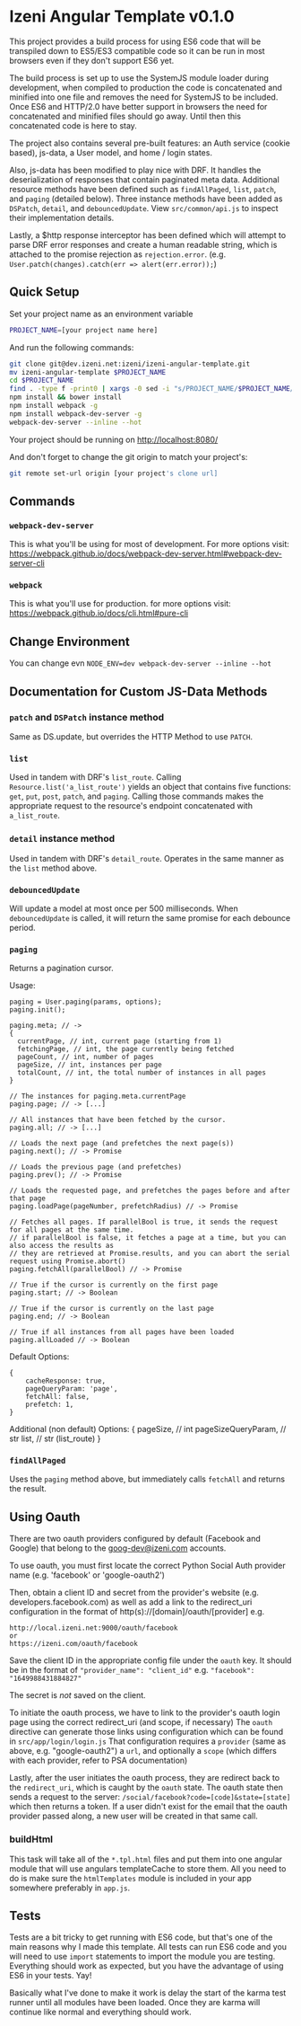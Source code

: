 # Izeni Angular Template v0.1.0

This project provides a build process for using ES6 code that will be transpiled down to ES5/ES3 compatible code so it can be run in most browsers even if they don't support ES6 yet.

The build process is set up to use the SystemJS module loader during development, when compiled to production the code is concatenated and minified into one file and removes the need for SystemJS to be included. Once ES6 and HTTP/2.0 have better support in browsers the need for concatenated and minified files should go away. Until then this concatenated code is here to stay.

The project also contains several pre-built features: an Auth service (cookie based), js-data, a User model, and home / login states.

Also, js-data has been modified to play nice with DRF. It handles the deserialization of responses that contain paginated meta data. Additional resource methods have been defined such as `findAllPaged`, `list`, `patch`, and `paging` (detailed below). Three instance methods have been added as `DSPatch`, `detail`, and `debouncedUpdate`. View `src/common/api.js` to inspect their implementation details.

Lastly, a $http response interceptor has been defined which will attempt to parse DRF error responses and create a human readable string, which is attached to the promise rejection as `rejection.error`.
(e.g. `User.patch(changes).catch(err => alert(err.error));`)

## Quick Setup
Set your project name as an environment variable
```bash
PROJECT_NAME=[your project name here]
```
And run the following commands:
```bash
git clone git@dev.izeni.net:izeni/izeni-angular-template.git
mv izeni-angular-template $PROJECT_NAME
cd $PROJECT_NAME
find . -type f -print0 | xargs -0 sed -i "s/PROJECT_NAME/$PROJECT_NAME/g"
npm install && bower install
npm install webpack -g
npm install webpack-dev-server -g
webpack-dev-server --inline --hot
```
Your project should be running on <http://localhost:8080/>

And don't forget to change the git origin to match your project's:
```bash
git remote set-url origin [your project's clone url]
```

## Commands

### `webpack-dev-server`
This is what you'll be using for most of development.
For more options visit: <https://webpack.github.io/docs/webpack-dev-server.html#webpack-dev-server-cli>

### `webpack`
This is what you'll use for production. 
for more options visit: <https://webpack.github.io/docs/cli.html#pure-cli>

## Change Environment
You can change evn
`NODE_ENV=dev webpack-dev-server --inline --hot`


## Documentation for Custom JS-Data Methods

### `patch` and `DSPatch` instance method
Same as DS.update, but overrides the HTTP Method to use `PATCH`.

### `list`
Used in tandem with DRF's `list_route`. Calling `Resource.list('a_list_route')` yields an object that contains five functions: `get`, `put`, `post`, `patch`, and `paging`.
Calling those commands makes the appropriate request to the resource's endpoint concatenated with `a_list_route`.

### `detail` instance method
Used in tandem with DRF's `detail_route`. Operates in the same manner as the `list` method above.

### `debouncedUpdate`
Will update a model at most once per 500 milliseconds. When `debouncedUpdate` is called, it will return the same promise for each debounce period.

### `paging`
Returns a pagination cursor.

Usage:
```
paging = User.paging(params, options);
paging.init();

paging.meta; // ->
{
  currentPage, // int, current page (starting from 1)
  fetchingPage, // int, the page currently being fetched
  pageCount, // int, number of pages
  pageSize, // int, instances per page
  totalCount, // int, the total number of instances in all pages
}

// The instances for paging.meta.currentPage
paging.page; // -> [...]

// All instances that have been fetched by the cursor.
paging.all; // -> [...]

// Loads the next page (and prefetches the next page(s))
paging.next(); // -> Promise

// Loads the previous page (and prefetches)
paging.prev(); // -> Promise

// Loads the requested page, and prefetches the pages before and after that page
paging.loadPage(pageNumber, prefetchRadius) // -> Promise

// Fetches all pages. If parallelBool is true, it sends the request for all pages at the same time.
// if parallelBool is false, it fetches a page at a time, but you can also access the results as
// they are retrieved at Promise.results, and you can abort the serial request using Promise.abort()
paging.fetchAll(parallelBool) // -> Promise

// True if the cursor is currently on the first page
paging.start; // -> Boolean

// True if the cursor is currently on the last page
paging.end; // -> Boolean

// True if all instances from all pages have been loaded
paging.allLoaded // -> Boolean
```

Default Options:
```
{
    cacheResponse: true,
    pageQueryParam: 'page',
    fetchAll: false,
    prefetch: 1,
}
```
Additional (non default) Options:
{
    pageSize, // int
    pageSizeQueryParam, // str
    list, // str (list_route)
}


### `findAllPaged`
Uses the `paging` method above, but immediately calls `fetchAll` and returns the result.

## Using Oauth
There are two oauth providers configured by default (Facebook and Google) that belong to the goog-dev@izeni.com accounts.

To use oauth, you must first locate the correct Python Social Auth provider name (e.g. 'facebook' or 'google-oauth2')

Then, obtain a client ID and secret from the provider's website (e.g. developers.facebook.com) as well as add a link to the redirect_uri configuration in the format of http(s)://[domain]/oauth/[provider]
e.g.
```
http://local.izeni.net:9000/oauth/facebook
or
https://izeni.com/oauth/facebook
```

Save the client ID in the appropriate config file under the `oauth` key. It should be in the format of
`"provider_name": "client_id"` e.g. `"facebook": "1649988431884827"`

The secret is _not_ saved on the client.

To initiate the oauth process, we have to link to the provider's oauth login page using the correct redirect_uri (and scope, if necessary)
The `oauth` directive can generate those links using configuration which can be found in `src/app/login/login.js`
That configuration requires a `provider` (same as above, e.g. "google-oauth2") a `url`, and optionally a `scope` (which differs with each provider, refer to PSA documentation)

Lastly, after the user initiates the oauth process, they are redirect back to the `redirect_uri`,
which is caught by the `oauth` state. The oauth state then sends a request to the server:
`/social/facebook?code=[code]&state=[state]` which then returns a token. If a user didn't exist for the email that the oauth provider passed along, a new user will be created in that same call.


### buildHtml
This task will take all of the `*.tpl.html` files and put them into one angular module that will use angulars templateCache to store them. All you need to do is make sure the `htmlTemplates` module is included in your app somewhere preferably in `app.js`.

## Tests
Tests are a bit tricky to get running with ES6 code, but that's one of the main reasons why I made this template. All tests can run ES6 code and you will need to use `import` statements to import the module you are testing. Everything should work as expected, but you have the advantage of using ES6 in your tests. Yay!

Basically what I've done to make it work is delay the start of the karma test runner until all modules have been loaded. Once they are karma will continue like normal and everything should work.
